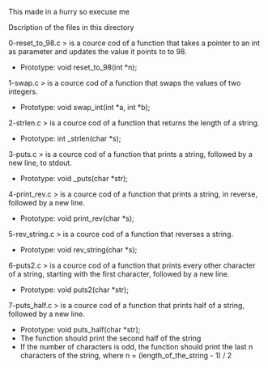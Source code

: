 This made in a hurry so execuse me 

Dscription of the files in this directory


0-reset_to_98.c > is a cource cod of a function that takes a pointer to an int as parameter and updates the value it points to to 98.
- Prototype: void reset_to_98(int *n);

1-swap.c > is a cource cod of a function that swaps the values of two integers.
- Prototype: void swap_int(int *a, int *b);

2-strlen.c > is a cource cod of a function that returns the length of a string.
- Prototype: int _strlen(char *s);

3-puts.c > is a cource cod of a function that prints a string, followed by a new line, to stdout.
- Prototype: void _puts(char *str);

4-print_rev.c > is a cource cod of a function that prints a string, in reverse, followed by a new line.
- Prototype: void print_rev(char *s);

5-rev_string.c > is a cource cod of a function that reverses a string.
- Prototype: void rev_string(char *s);

6-puts2.c > is a cource cod of a function that prints every other character of a string, starting with the first character, followed by a new line.
- Prototype: void puts2(char *str);

7-puts_half.c > is a cource cod of a function that prints half of a string, followed by a new line.
- Prototype: void puts_half(char *str);
- The function should print the second half of the string
- If the number of characters is odd, the function should print the last n characters of the string, where n = (length_of_the_string - 1) / 2

